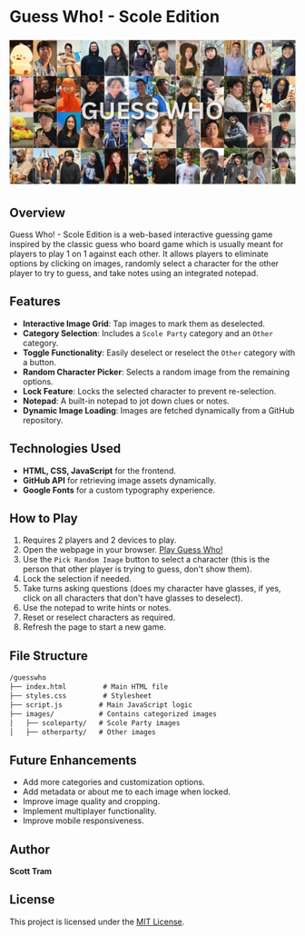 # Guess Who! - Scole Edition
![Guess Who Logo](images/previewimage.jpg)

## Overview
Guess Who! - Scole Edition is a web-based interactive guessing game inspired by the classic guess who board game which is usually meant for players to play 1 on 1 against each other. It allows players to eliminate options by clicking on images, randomly select a character for the other player to try to guess, and take notes using an integrated notepad.

## Features
- **Interactive Image Grid**: Tap images to mark them as deselected.
- **Category Selection**: Includes a `Scole Party` category and an `Other` category.
- **Toggle Functionality**: Easily deselect or reselect the `Other` category with a button.
- **Random Character Picker**: Selects a random image from the remaining options.
- **Lock Feature**: Locks the selected character to prevent re-selection.
- **Notepad**: A built-in notepad to jot down clues or notes.
- **Dynamic Image Loading**: Images are fetched dynamically from a GitHub repository.

## Technologies Used
- **HTML, CSS, JavaScript** for the frontend.
- **GitHub API** for retrieving image assets dynamically.
- **Google Fonts** for a custom typography experience.

## How to Play
1. Requires 2 players and 2 devices to play.
2. Open the webpage in your browser. [Play Guess Who!](https://scottctram.github.io/guesswho/scole.html)
3. Use the `Pick Random Image` button to select a character (this is the person that other player is trying to guess, don't show them).
4. Lock the selection if needed.
5. Take turns asking questions (does my character have glasses, if yes, click on all characters that don't have glasses to deselect).
6. Use the notepad to write hints or notes.
7. Reset or reselect characters as required.
8. Refresh the page to start a new game.

## File Structure
```
/guesswho
├── index.html         # Main HTML file
├── styles.css         # Stylesheet
├── script.js         # Main JavaScript logic
├── images/           # Contains categorized images
│   ├── scoleparty/   # Scole Party images
│   ├── otherparty/   # Other images
```

## Future Enhancements
- Add more categories and customization options.
- Add metadata or about me to each image when locked.
- Improve image quality and cropping.
- Implement multiplayer functionality.
- Improve mobile responsiveness.

## Author
**Scott Tram**

## License
This project is licensed under the [MIT License](LICENSE).
